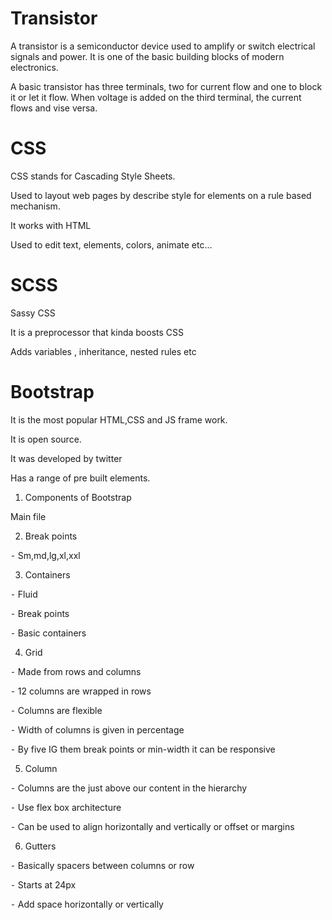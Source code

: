 

# Transistor

A transistor is a semiconductor device used to amplify or switch electrical signals and power. It is one of the basic building blocks of modern electronics.

A basic transistor has  three terminals, two for current flow and one to block it or let it flow. When voltage is added on the third terminal, the current flows and vise versa.



# CSS

CSS stands for Cascading Style Sheets.

Used to layout web pages by describe style for elements on a rule based mechanism.

It works with HTML

Used to edit text, elements, colors, animate etc…

# SCSS

Sassy CSS

It is a preprocessor that kinda boosts CSS

Adds variables , inheritance, nested rules etc

# Bootstrap

It is the most popular HTML,CSS and JS frame work.

It is open source.

It was developed by twitter

Has a range of pre built elements.

1. Components of Bootstrap

Main file

2. Break points

⁃ Sm,md,lg,xl,xxl

3. Containers

⁃ Fluid

⁃ Break points

⁃ Basic containers

4. Grid

⁃ Made from rows and columns

⁃ 12 columns are wrapped in rows

⁃ Columns are flexible

⁃ Width of columns is given in percentage

⁃ By five IG them break points or min-width it can be responsive

5. Column

⁃ Columns are the just above our content in the hierarchy

⁃ Use flex box architecture

⁃ Can be used to align horizontally and vertically or offset or margins

6. Gutters

⁃ Basically spacers between columns or row

⁃ Starts at 24px

⁃ Add space horizontally or vertically
